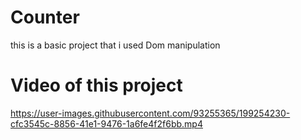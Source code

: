 # Counter

this is a basic project that i used Dom manipulation

# Video of this project
https://user-images.githubusercontent.com/93255365/199254230-cfc3545c-8856-41e1-9476-1a6fe4f2f6bb.mp4


